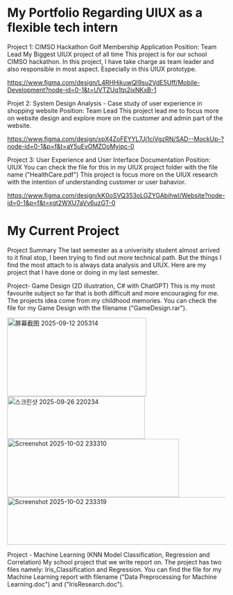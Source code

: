 # My Portfolio Regarding UIUX as a flexible tech intern


Project 1: CIMSO Hackathon Golf Membership Application
Position: Team Lead
My Biggest UIUX project of all time
This project is for our school CIMSO hackathon. In this project, I have take charge as team leader and also responsible in most aspect. Especially in this UIUX prototype.


https://www.figma.com/design/L4RHHikuwQI9su2VdE5Uff/Mobile-Development?node-id=0-1&t=UVTZUq1tp2ixNKxB-1

Projet 2: System Design Analysis - Case study of user experience in shopping website
Position: Team Lead
This project lead me to focus more on website design and explore more on the customer and admin part of the website. 

https://www.figma.com/design/xpX4ZoFEYYL7Jj1ciVgzRN/SAD--MockUp-?node-id=0-1&p=f&t=aY5uEvOMZOoMyipc-0

Project 3: User Experience and User Interface Documentation
Position: UIUX
You can check the file for this in my UIUX project folder with the file name ("HealthCare.pdf")
This project is focus more on the UIUX research with the intention of understanding customer or user bahavior. 

https://www.figma.com/design/kK0oSVQ353oLGZYGAbihwl/Website?node-id=0-1&p=f&t=xgt2WXU7aVv6uzGT-0




# My Current Project

Project Summary
The last semester as a univerisity student almost arrived to it final stop, I been trying to find out more technical path. But the things I find the most attach to is always data analysis and UIUX.
Here are my project that I have done or doing in my last semester. 

Project- Game Design (2D illustration, C# with ChatGPT)
This is my most favourite subject so far that is both difficult and more encouraging for me. The projects idea come from my childhood memories. 
You can check the file for my Game Design with the filename ("GameDesign.rar").

<img width="321" height="181" alt="屏幕截图 2025-09-12 205314" src="https://github.com/user-attachments/assets/a5dcdb0a-2b1f-452d-a7d6-d84e9ae90b45" />
<img width="317" height="98" alt="스크린샷 2025-09-26 220234" src="https://github.com/user-attachments/assets/94624ac8-3069-419f-adab-230a93c7ed1d" />
<img width="396" height="134" alt="Screenshot 2025-10-02 233310" src="https://github.com/user-attachments/assets/6e90018e-545e-4f7b-a83c-8b62eb51d921" />
<img width="919" height="110" alt="Screenshot 2025-10-02 233319" src="https://github.com/user-attachments/assets/c7bdf90c-74f7-4587-a615-c406a04c71aa" />


Project - Machine Learning (KNN Model Classification, Regression and Correlation)
My school project that we write report on. The project has two files namely: Iris_Classification and Regression.
You can find the file for my Machine Learning report with filename ("Data Preprocessing for Machine Learning.doc") and ("IrisResearch.doc").
